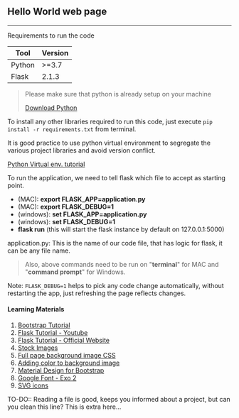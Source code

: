 ## Hello World web page

---

Requirements to run the code

| Tool   | Version |
|--------|---------|
| Python | \>=3.7  |
| Flask  | 2.1.3   |

> Please make sure that python is already setup on your machine
> 
> [Download Python](https://www.python.org/)

To install any other libraries required to run this code, just execute `pip install -r requirements.txt` from terminal.

It is good practice to use python virtual environment to segregate the various project libraries and avoid version conflict.

[Python Virtual env. tutorial](https://docs.python.org/3/tutorial/venv.html)

To run the application, we need to tell flask which file to accept as starting point.

- (MAC): **export FLASK_APP=application.py**
- (MAC): **export FLASK_DEBUG=1**
- (windows): **set FLASK_APP=application.py** 
- (windows): **set FLASK_DEBUG=1**
- **flask run** (this will start the flask instance by default on 127.0.0.1:5000)

application.py: This is the name of our code file, that has logic for flask, it can be any file name.

> Also, above commands need to be run on "**terminal**" for MAC and "**command prompt**" for Windows.

Note: `FLASK_DEBUG=1` helps to pick any code change automatically, without restarting the app, just refreshing the page reflects changes.

#### Learning Materials
1. [Bootstrap Tutorial](https://www.tutorialrepublic.com/twitter-bootstrap-tutorial/bootstrap-tables.php)
2. [Flask Tutorial - Youtube](https://www.youtube.com/watch?v=Z1RJmh_OqeA&t=239s&ab_channel=freeCodeCamp.org)
3. [Flask Tutorial - Official Website](https://flask.palletsprojects.com/en/2.1.x/tutorial/)
4. [Stock Images](https://unsplash.com/s/photos/coding)
5. [Full page background image CSS](https://css-tricks.com/perfect-full-page-background-image/)
6. [Adding color to background image](https://www.delftstack.com/howto/css/darken-background-image-css/#:~:text=size%3A%20cover%3B%20%7D-,Use%20the%20background%2Dblend%2Dmode%20Property%20to%20Darken%20Background%20Image,blending%20mode%20of%20the%20background.)
7. [Material Design for Bootstrap](https://mdbootstrap.com/docs/standard/navigation/footer/)
8. [Google Font - Exo 2](https://fonts.google.com/specimen/Exo+2?query=exo)
9. [SVG icons](https://www.svgrepo.com/svg/249746/coding-code)

TO-DO:: Reading a file is good, keeps you informed about a project, but can you clean this line? This is extra here...
